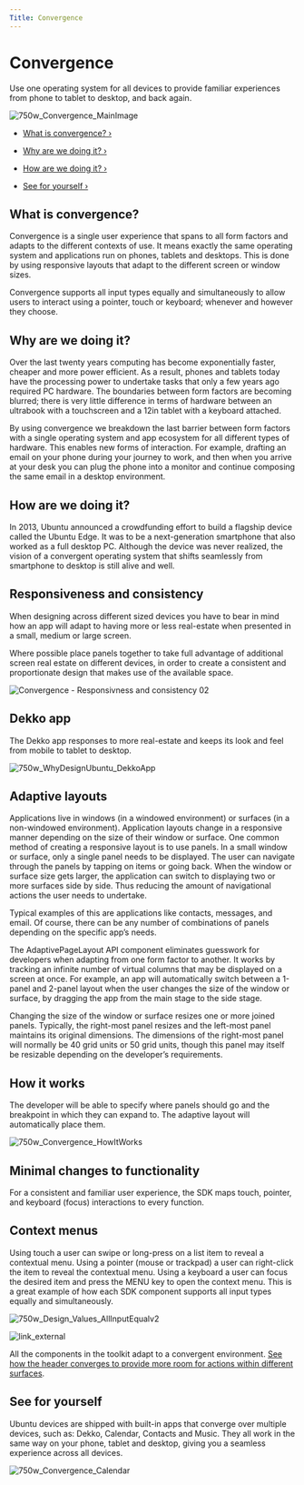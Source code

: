 ```yaml
---
Title: Convergence
---
```


# Convergence


Use one operating system for all devices to provide familiar experiences from phone to tablet to desktop, and back again.

![750w_Convergence_MainImage](https://assets.ubuntu.com/v1/d7f88a3e-750w_Convergence_MainImage.png)


-  [What is convergence? ›](#what-is-convergence)

-  [Why are we doing it? ›](#why-are-we-doing-it)

-  [How are we doing it? ›](#how-are-we-doing-it)

-  [See for yourself ›](#see-for-yourself)


## What is convergence?


Convergence is a single user experience that spans to all form factors and adapts to the different contexts of use. It means exactly the same operating system and applications run on phones, tablets and desktops. This is done by using responsive layouts that adapt to the different screen or window sizes.


Convergence supports all input types equally and simultaneously to allow users to interact using a pointer, touch or keyboard; whenever and however they choose.


## Why are we doing it?


Over the last twenty years computing has become exponentially faster, cheaper and more power efficient. As a result, phones and tablets today have the processing power to undertake tasks that only a few years ago required PC hardware. The boundaries between form factors are becoming blurred; there is very little difference in terms of hardware between an ultrabook with a touchscreen and a 12in tablet with a keyboard attached.


By using convergence we breakdown the last barrier between form factors with a single operating system and app ecosystem for all different types of hardware. This enables new forms of interaction. For example, drafting an email on your phone during your journey to work, and then when you arrive at your desk you can plug the phone into a monitor and continue composing the same email in a desktop environment.


## How are we doing it?


In 2013, Ubuntu announced a crowdfunding effort to build a flagship device called the Ubuntu Edge. It was to be a next-generation smartphone that also worked as a full desktop PC. Although the device was never realized, the vision of a convergent operating system that shifts seamlessly from smartphone to desktop is still alive and well.


## Responsiveness and consistency


When designing across different sized devices you have to bear in mind how an app will adapt to having more or less real-estate when presented in a small, medium or large screen.


Where possible place panels together to take full advantage of additional screen real estate on different devices, in order to create a consistent and proportionate design that makes use of the available space.

![Convergence - Responsivness and consistency 02](https://assets.ubuntu.com/v1/8591851e-Convergence-Responsivness-and-consistency-02.png)


## Dekko app


The Dekko app responses to more real-estate and keeps its look and feel from mobile to tablet to desktop.

![750w_WhyDesignUbuntu_DekkoApp](https://assets.ubuntu.com/v1/ba27a71d-750w_WhyDesignUbuntu_DekkoApp.png)


## Adaptive layouts


Applications live in windows (in a windowed environment) or surfaces (in a non-windowed environment). Application layouts change in a responsive manner depending on the size of their window or surface. One common method of creating a responsive layout is to use panels. In a small window or surface, only a single panel needs to be displayed. The user can navigate through the panels by tapping on items or going back. When the window or surface size gets larger, the application can switch to displaying two or more surfaces side by side. Thus reducing the amount of navigational actions the user needs to undertake.


Typical examples of this are applications like contacts, messages, and email. Of course, there can be any number of combinations of panels depending on the specific app’s needs.


The AdaptivePageLayout API component eliminates guesswork for developers when adapting from one form factor to another. It works by tracking an infinite number of virtual columns that may be displayed on a screen at once. For example, an app will automatically switch between a 1-panel and 2-panel layout when the user changes the size of the window or surface, by dragging the app from the main stage to the side stage.


Changing the size of the window or surface resizes one or more joined panels. Typically, the right-most panel resizes and the left-most panel maintains its original dimensions. The dimensions of the right-most panel will normally be 40 grid units or 50 grid units, though this panel may itself be resizable depending on the developer’s requirements.


## How it works


The developer will be able to specify where panels should go and the breakpoint in which they can expand to. The adaptive layout will automatically place them.

![750w_Convergence_HowItWorks](https://assets.ubuntu.com/v1/79e5777a-750w_Convergence_HowItWorks.png)


## Minimal changes to functionality


For a consistent and familiar user experience, the SDK maps touch, pointer, and keyboard (focus) interactions to every function.


## Context menus


Using touch a user can swipe or long-press on a list item to reveal a contextual menu. Using a pointer (mouse or trackpad) a user can right-click the item to reveal the contextual menu. Using a keyboard a user can focus the desired item and press the MENU key to open the context menu. This is a great example of how each SDK component supports all input types equally and simultaneously.

![750w_Design_Values_AllInputEqualv2](https://assets.ubuntu.com/v1/a2260192-750w_Design_Values_AllInputEqualv2.png)


![link_external](https://assets.ubuntu.com/v1/75f60d24-link_external.png)


All the components in the toolkit adapt to a convergent environment.  [See how the header converges to provide more room for actions within different surfaces](/apps/design/building-blocks/header.md).


## See for yourself


Ubuntu devices are shipped with built-in apps that converge over multiple devices, such as: Dekko, Calendar, Contacts and Music. They all work in the same way on your phone, tablet and desktop, giving you a seamless experience across all devices.

![750w_Convergence_Calendar](https://assets.ubuntu.com/v1/a309ff4f-750w_Convergence_Calendar.png)


